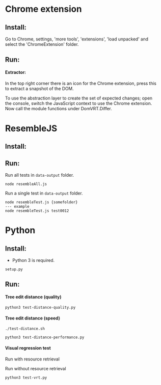 
# Chrome extension

## Install:
Go to Chrome, settings, 'more tools', 'extensions', 'load unpacked' and select the 'ChromeExtension' folder.

## Run:

#### Extractor:

In the top right corner there is an icon for the Chrome extension, press this to extract a snapshot of the DOM.

To use the abstraction layer to create the set of expected changes; open the console, switch the JavaScript context to use the Chrome extension.
Now call the module functions under DomVRT.Differ.

# ResembleJS

## Install:

## Run:

Run all tests in `data-output` folder.
```
node resembleAll.js
```

Run a single test in `data-output` folder.
```
node resembleTest.js {somefolder}
--- example
node resembleTest.js test0012
```

# Python

## Install:

- Python 3 is required.

```
setup.py
```


## Run:

#### Tree edit distance (quality)


```
python3 test-distance-quality.py
```


#### Tree edit distance (speed)

```
./test-distance.sh
```

```
python3 test-distance-performance.py
```

#### Visual regression test

Run with resource retrieval


Run without resource retrieval

```
python3 test-vrt.py
```
